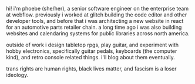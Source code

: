 hi! i'm phoebe (she/her), a senior software engineer on the enterprise team at
webflow. previously i worked at glitch building the code editor and other
developer tools, and before that i was architecting a new website in react for
an automotive parts retailer chain. a long time ago i was also building websites
and calendaring systems for public libraries across north america.

outside of work i design tabletop rpgs, play guitar, and experiment with hobby
electronics, specifically guitar pedals, keyboards (the computer kind), and
retro console related things. i'll blog about them eventually.

trans rights are human rights, black lives matter, and fascism is a loser
ideology.
